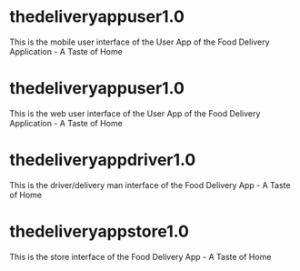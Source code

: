# thedeliveryappuser1.0
This is the mobile user interface of the User App of the Food Delivery Application - A Taste of Home

# thedeliveryappuser1.0
This is the web user interface of the User App of the Food Delivery Application - A Taste of Home

# thedeliveryappdriver1.0
This is the driver/delivery man interface of the Food Delivery App - A Taste of Home

# thedeliveryappstore1.0
This is the store interface of the Food Delivery App - A Taste of Home
